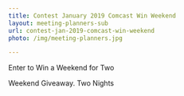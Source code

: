 ```yaml
---
title: Contest January 2019 Comcast Win Weekend
layout: meeting-planners-sub
url: contest-jan-2019-comcast-win-weekend
photo: /img/meeting-planners.jpg

---
```

Enter to Win a Weekend for Two

Weekend Giveaway. Two Nights
